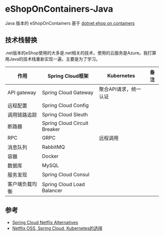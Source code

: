 # eShopOnContainers-Java

Java 版本的 eShopOnContainers 基于 [dotnet ehop on containers](https://github.com/dotnet-architecture/eShopOnContainers)

## 技术栈替换

.net版本的eShop使用的大多是.net相关的技术，使用的云服务是Azure。我打算用Java的技术栈重新实现一遍，主要是为了学习。

| 作用 | Spring Cloud框架 | Kubernetes | 备注 |
| --- | --- | --- | --- |
| API gateway | Spring Cloud Gateway | 聚合API请求，统一认证 |
| 远程配置 | Spring Cloud Config |  |
| 调用链路追踪 | Spring Cloud Sleuth |  |
| 断路器 | Spring Cloud Circuit Breaker |  |
| RPC | GRPC | 远程调用 |
| 消息队列 | RabbitMQ |  |
| 容器 | Docker |  |
| 数据库 | MySQL |  |
| 服务发现 | Spring Cloud Consul |  |
| 客户端负载均衡 | Spring Cloud Load Balancer |  |

## 参考

- [Spring Cloud Netflix Alternatives](https://dzone.com/articles/the-future-of-spring-cloud-microservices-after-net)
- [Netflix OSS, Spring Cloud, Kubernetes的选择](https://blog.christianposta.com/microservices/netflix-oss-or-kubernetes-how-about-both/)
